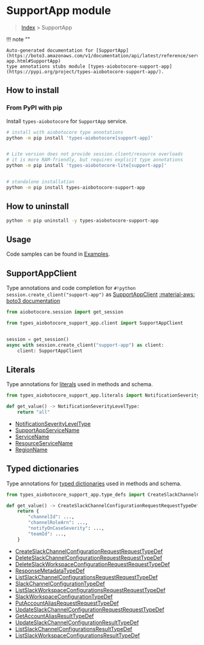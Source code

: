 # SupportApp module

> [Index](../README.md) > SupportApp


!!! note ""

    Auto-generated documentation for [SupportApp](https://boto3.amazonaws.com/v1/documentation/api/latest/reference/services/support-app.html#SupportApp)
    type annotations stubs module [types-aiobotocore-support-app](https://pypi.org/project/types-aiobotocore-support-app/).

## How to install



### From PyPI with pip

Install `types-aiobotocore` for `SupportApp` service.

```bash
# install with aiobotocore type annotations
python -m pip install 'types-aiobotocore[support-app]'


# Lite version does not provide session.client/resource overloads
# it is more RAM-friendly, but requires explicit type annotations
python -m pip install 'types-aiobotocore-lite[support-app]'


# standalone installation
python -m pip install types-aiobotocore-support-app
```



## How to uninstall

```bash
python -m pip uninstall -y types-aiobotocore-support-app
```

## Usage

Code samples can be found in [Examples](./usage.md).

## SupportAppClient

Type annotations and code completion for  `#!python session.create_client("support-app")` as [SupportAppClient](./client.md)
[:material-aws: boto3 documentation](https://boto3.amazonaws.com/v1/documentation/api/latest/reference/services/support-app.html#SupportApp.Client)

```python title="Usage example"
from aiobotocore.session import get_session

from types_aiobotocore_support_app.client import SupportAppClient


session = get_session()
async with session.create_client("support-app") as client:
    client: SupportAppClient
```








## Literals

Type annotations for [literals](./literals.md) used in methods and schema.

```python title="Usage example"
from types_aiobotocore_support_app.literals import NotificationSeverityLevelType

def get_value() -> NotificationSeverityLevelType:
    return "all"
```

- [NotificationSeverityLevelType](./literals.md#notificationseverityleveltype)
- [SupportAppServiceName](./literals.md#supportappservicename)
- [ServiceName](./literals.md#servicename)
- [ResourceServiceName](./literals.md#resourceservicename)
- [RegionName](./literals.md#regionname)




## Typed dictionaries

Type annotations for [typed dictionaries](./type_defs.md) used in methods and schema.

```python title="Usage example"
from types_aiobotocore_support_app.type_defs import CreateSlackChannelConfigurationRequestRequestTypeDef

def get_value() -> CreateSlackChannelConfigurationRequestRequestTypeDef:
    return {
        "channelId": ...,
        "channelRoleArn": ...,
        "notifyOnCaseSeverity": ...,
        "teamId": ...,
    }
```

- [CreateSlackChannelConfigurationRequestRequestTypeDef](./type_defs.md#createslackchannelconfigurationrequestrequesttypedef)
- [DeleteSlackChannelConfigurationRequestRequestTypeDef](./type_defs.md#deleteslackchannelconfigurationrequestrequesttypedef)
- [DeleteSlackWorkspaceConfigurationRequestRequestTypeDef](./type_defs.md#deleteslackworkspaceconfigurationrequestrequesttypedef)
- [ResponseMetadataTypeDef](./type_defs.md#responsemetadatatypedef)
- [ListSlackChannelConfigurationsRequestRequestTypeDef](./type_defs.md#listslackchannelconfigurationsrequestrequesttypedef)
- [SlackChannelConfigurationTypeDef](./type_defs.md#slackchannelconfigurationtypedef)
- [ListSlackWorkspaceConfigurationsRequestRequestTypeDef](./type_defs.md#listslackworkspaceconfigurationsrequestrequesttypedef)
- [SlackWorkspaceConfigurationTypeDef](./type_defs.md#slackworkspaceconfigurationtypedef)
- [PutAccountAliasRequestRequestTypeDef](./type_defs.md#putaccountaliasrequestrequesttypedef)
- [UpdateSlackChannelConfigurationRequestRequestTypeDef](./type_defs.md#updateslackchannelconfigurationrequestrequesttypedef)
- [GetAccountAliasResultTypeDef](./type_defs.md#getaccountaliasresulttypedef)
- [UpdateSlackChannelConfigurationResultTypeDef](./type_defs.md#updateslackchannelconfigurationresulttypedef)
- [ListSlackChannelConfigurationsResultTypeDef](./type_defs.md#listslackchannelconfigurationsresulttypedef)
- [ListSlackWorkspaceConfigurationsResultTypeDef](./type_defs.md#listslackworkspaceconfigurationsresulttypedef)

